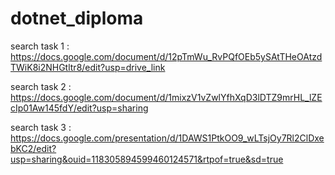 # dotnet_diploma
search task 1 :  https://docs.google.com/document/d/12pTmWu_RvPQfOEb5ySAtTHeOAtzdTWiK8i2NHGtltr8/edit?usp=drive_link

search task 2 : https://docs.google.com/document/d/1mixzV1vZwlYfhXqD3lDTZ9mrHL_lZEcIp01Aw145fdY/edit?usp=sharing

search task 3 : https://docs.google.com/presentation/d/1DAWS1PtkOO9_wLTsjOy7Rl2ClDxebKC2/edit?usp=sharing&ouid=118305894599460124571&rtpof=true&sd=true
